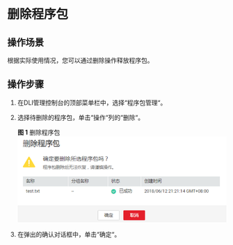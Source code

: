 # 删除程序包<a name="dli_01_0369"></a>

## 操作场景<a name="zh-cn_topic_0122016948_zh-cn_topic_0093946752_section34490017171943"></a>

根据实际使用情况，您可以通过删除操作释放程序包。

## 操作步骤<a name="zh-cn_topic_0122016948_zh-cn_topic_0093946752_section1015535913555"></a>

1.  在DLI管理控制台的顶部菜单栏中，选择“程序包管理“。
2.  选择待删除的程序包，单击“操作“列的“删除“。

    **图 1**  删除程序包<a name="zh-cn_topic_0122016948_fig2041313161909"></a>  
    ![](figures/删除程序包.png "删除程序包")

3.  在弹出的确认对话框中，单击“确定“。

